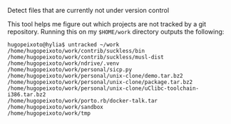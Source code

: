 Detect files that are currently not under version control

This tool helps me figure out which projects are not tracked by a git
repository. Running this on my `$HOME/work` directory outputs the following:

```
hugopeixoto@hylia$ untracked ~/work
/home/hugopeixoto/work/contrib/suckless/bin
/home/hugopeixoto/work/contrib/suckless/musl-dist
/home/hugopeixoto/work/ndrive/.venv
/home/hugopeixoto/work/personal/sicp.py
/home/hugopeixoto/work/personal/unix-clone/demo.tar.bz2
/home/hugopeixoto/work/personal/unix-clone/package.tar.bz2
/home/hugopeixoto/work/personal/unix-clone/uClibc-toolchain-i386.tar.bz2
/home/hugopeixoto/work/porto.rb/docker-talk.tar
/home/hugopeixoto/work/sandbox
/home/hugopeixoto/work/tmp
```
